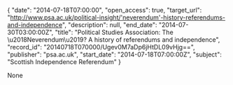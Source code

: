 {
  "date": "2014-07-18T07:00:00", 
  "open_access": true, 
  "target_url": "http://www.psa.ac.uk/political-insight/'neverendum'-history-referendums-and-independence", 
  "description": null, 
  "end_date": "2014-07-30T03:00:00Z", 
  "title": "Political Studies Association: The \u2018Neverendum\u2019? A history of referendums and independence", 
  "record_id": "20140718T070000/Ugev0M7aDp6jHtDL09vHjg==", 
  "publisher": "psa.ac.uk", 
  "start_date": "2014-07-18T07:00:00Z", 
  "subject": "Scottish Independence Referendum"
}

None